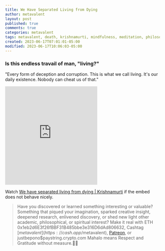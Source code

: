 ```yaml
---
title: We Have Separated Living from Dying
author: metavalent
layout: post
published: true
comments: true
categories: metavalent
tags: metavalent, death, krishnamurti, mindfulness, meditation, philosophy, psychology
created: 2023-06-17T07:01:01-05:00
modified: 2023-06-17T10:06:03-05:00
---
```


### Is this endless travail of man, "living?"

"Every form of deception and corruption. This is what we call living. It's our daily existence. Nobody can cheat us of that."

<iframe id="ytplayer" type="text/html loading=”lazy” width="560" height="320" src="https://www.youtube.com/embed/ui8iWfLu3Zo?autoplay=1"
  frameborder="0"></iframe>

Watch [We have separated living from dying | Krishnamurti](https://youtu.be/JnA8GUtXpXY) if the embed does not behave nicely.

<p></p>
<p></p>
<p></p>
<p></p>

> Have you discovered or learned something interesting or valuable? Something that piqued your imagination, sparked creative insight, deepened research, enlivened discovery, or shed new light other academic, philosophical, or spiritual interest? Make it real with ETH 0x1eb2d6E3f26fBBF31B485bbe3e316D6dAd806632, Cashtag [$metavalent](https://cash.app/$metavalent), [Patreon](https://patreon.com/metavalent), or justbepono$paystring.crypto.com Mahalo means Respect and Gratitude without measure.🙏🏼
